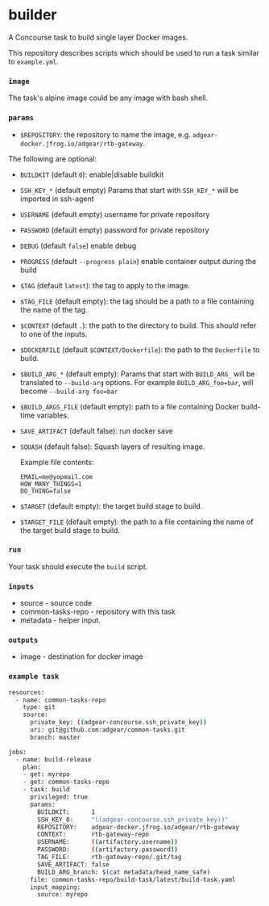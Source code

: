 # builder

A Concourse task to build single layer Docker images.

This repository describes scripts which should be used to run a task similar
to `example.yml`.

### `image`

The task's alpine image could be any image with bash shell.

### `params`

* `$REPOSITORY`: the repository to name the image, e.g.
  `adgear-docker.jfrog.io/adgear/rtb-gateway`.

The following are optional:
* `BUILDKIT`      (default `0`): enable|disable buildkit

* `SSH_KEY_*`     (default empty) Params that start with `SSH_KEY_*` will be imported in ssh-agent

* `USERNAME`      (default empty) username for private repository

* `PASSWORD`      (default empty) password for private repository

* `DEBUG`         (default `false`) enable debug

* `PROGRESS`      (default `--progress plain`) enable container output during the build

* `$TAG`          (default `latest`): the tag to apply to the image.

* `$TAG_FILE`     (default empty): the tag should be a path to a file containing the name of the tag.

* `$CONTEXT`      (default `.`): the path to the directory to build. This should refer to one of the inputs.

* `$DOCKERFILE`   (default `$CONTEXT/Dockerfile`): the path to the `Dockerfile` to build.

* `$BUILD_ARG_*`  (default empty): Params that start with `BUILD_ARG_` will be
  translated to `--build-arg` options. For example `BUILD_ARG_foo=bar`, will become
  `--build-arg foo=bar`

* `$BUILD_ARGS_FILE` (default empty): path to a file containing Docker build-time variables.

* `SAVE_ARTIFACT`    (default false): run docker save

* `SQUASH`        (default false): Squash layers of resulting image.

  Example file contents:
  ```
  EMAIL=me@yopmail.com
  HOW_MANY_THINGS=1
  DO_THING=false
  ```

* `$TARGET` (default empty): the target build stage to build.

* `$TARGET_FILE` (default empty): the path to a file containing the name of the target build stage to build.

### `run`

Your task should execute the `build` script.

### `inputs`
*  source - <required> source code
*  common-tasks-repo - <required> repository with this task
*  metadata - <optional> helper input.

### `outputs`
*  image - <optional> destination for docker image

### `example task`

```sh
resources:
  - name: common-tasks-repo
    type: git
    source:
      private_key: ((adgear-concourse.ssh_private_key))
      uri: git@github.com:adgear/common-tasks.git
      branch: master

jobs:
  - name: build-release
    plan:
    - get: myrepo
    - get: common-tasks-repo
    - task: build
      privileged: true
      params:
        BUILDKIT:      1
        SSH_KEY_0:     "((adgear-concourse.ssh_private_key))"
        REPOSITORY:    adgear-docker.jfrog.io/adgear/rtb-gateway
        CONTEXT:       rtb-gateway-repo
        USERNAME:      ((artifactory.username))
        PASSWORD:      ((artifactory.password))
        TAG_FILE:      rtb-gateway-repo/.git/tag
        SAVE_ARTIFACT: false
        BUILD_ARG_branch: $(cat metadata/head_name_safe)
      file: common-tasks-repo/build-task/latest/build-task.yaml
      input_mapping:
        source: myrepo

```
